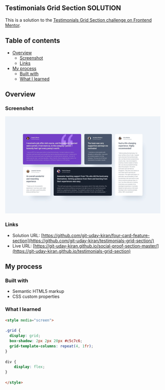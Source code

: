 ## Testimonials Grid Section SOLUTION
This is a solution to the [Testimonials Grid Section challenge on Frontend Mentor](https://www.frontendmentor.io/challenges/testimonials-grid-section-Nnw6J7Un7).

## Table of contents
- [Overview](#Overview)
  - [Screenshot](#Screenshot)
  - [Links](#Links)
- [My process](#my-process)
  - [Built with](#Built-with)
  - [What I learned](#What-i-learned)

## Overview

### Screenshot
![](./design/desktop-design.jpg)

### Links
- Solution URL: [https://github.com/git-uday-kiran/four-card-feature-section](https://github.com/git-uday-kiran/testimonials-grid-section/)
- Live URL: [https://git-uday-kiran.github.io/social-proof-section-master/](https://git-uday-kiran.github.io/testimonials-grid-section)

## My process

### Built with

- Semantic HTML5 markup
- CSS custom properties

### What I learned

```html
<style media="screen">

.grid {
  display: grid;
  box-shadow: 2px 2px 20px #c5c7c6;
  grid-template-columns: repeat(4, 1fr);
}

div {
    display: flex;
}

</style>
```
